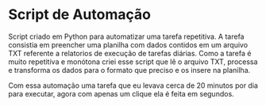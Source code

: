 # Script de Automação
Script criado em Python para automatizar uma tarefa repetitiva. 
A tarefa consistia em preencher uma planilha com dados contidos em um arquivo TXT referente a relatorios de execução de tarefas diárias.
Como a tarefa é muito repetitiva e monótona criei esse script que lê o arquivo TXT, processa e transforma os dados para o formato que preciso e os insere na planilha.

Com essa automação uma tarefa que eu levava cerca de 20 minutos por dia para executar, agora com apenas um clique ela é feita em segundos. 


